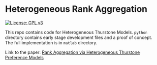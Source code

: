 Heterogeneous Rank Aggregation
===

[![License: GPL v3](https://img.shields.io/badge/License-GPLv3-blue.svg)](https://www.gnu.org/licenses/gpl-3.0)

This repo contains code for Heterogeneous Thurstone Models. `python` directory contains early stage development files and a proof of concept. The full implementation is in `matlab` directory.

Link to the paper: [Rank Aggregation via Heterogeneous Thurstone Preference Models](https://arxiv.org/abs/1912.01211)
